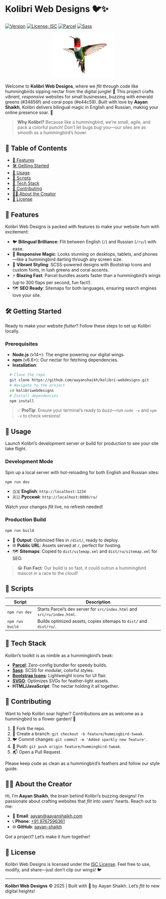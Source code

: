 # Kolibri Web Designs 🐦✨

[![Version](https://img.shields.io/badge/version-1.0.0-34856f?style=for-the-badge&logo=appveyor)](https://github.com/aayanshaikh/kolibriwebdesigns)
[![License: ISC](https://img.shields.io/badge/License-ISC-e44c59?style=for-the-badge&logo=git)](https://opensource.org/licenses/ISC)
[![Parcel](https://img.shields.io/badge/Built%20with-Parcel-0e241f?style=for-the-badge&logo=parcel)](https://parceljs.org/)
[![Sass](https://img.shields.io/badge/Styled%20with-Sass-de8b90?style=for-the-badge&logo=sass)](https://sass-lang.com/)

<p align="center">
  <img src="assets/hero-bird.png" alt="Kolibri Hummingbird Logo" width="200"/>
</p>

Welcome to **Kolibri Web Designs**, where we *flit* through code like hummingbirds sipping nectar from the digital jungle! 🌿 This project crafts *vibrant*, *responsive* websites for small businesses, buzzing with emerald greens (#34856f) and coral pops (#e44c59). Built with love by **Aayan Shaikh**, Kolibri delivers bilingual magic in English and Russian, making your online presence soar. 🚀

> **Why Kolibri?** Because like a hummingbird, we’re small, agile, and pack a colorful punch! Don’t let bugs *bug* you—our sites are as smooth as a hummingbird’s hover.

## 📑 Table of Contents

- [🌟 Features](#-features)
- [🛠️ Getting Started](#%EF%B8%8F-getting-started)
- [🚀 Usage](#-usage)
- [📜 Scripts](#-scripts)
- [🧰 Tech Stack](#-tech-stack)
- [🤝 Contributing](#-contributing)
- [👨‍💻 About the Creator](#-about-the-creator)
- [📄 License](#-license)

## 🌟 Features

Kolibri Web Designs is packed with features to make your website *hum* with excitement:

- 🐦 **Bilingual Brilliance**: Flit between English (`/`) and Russian (`/ru/`) with ease.
- 📱 **Responsive Magic**: Looks stunning on desktops, tablets, and phones—like a hummingbird darting through any screen size.
- 🎨 **Vibrant Styling**: SCSS-powered designs with Bootstrap Icons and custom fonts, in lush greens and coral accents.
- ⚡ **Blazing Fast**: Parcel bundles assets faster than a hummingbird’s wings (up to 300 flaps per second, fun fact!).
- 🗺️ **SEO Ready**: Sitemaps for both languages, ensuring search engines love your site.

## 🛠️ Getting Started

Ready to make your website *flutter*? Follow these steps to set up Kolibri locally.

### Prerequisites
- **Node.js** (v14+): The engine powering our digital wings.
- **npm** (v6.6+): Our nectar for fetching dependencies.
- **Installation**: 
```bash
  # Clone the repo
  git clone https://github.com/aayanshaikh/kolibri-webdesigns.git
  # Navigate to the project
  cd kolibriwebdesigns
  # Install dependencies
  npm install
```

> 💡 **ProTip**: Ensure your terminal’s ready to *buzz*—run `node -v` and `npm -v` to check versions!

## 🚀 Usage

Launch Kolibri’s development server or build for production to see your site take flight.

### Development Mode
Spin up a local server with hot-reloading for both English and Russian sites:

```bash
npm run dev
```

- 🇬🇧 **English**: `http://localhost:1234`
- 🇷🇺 **Русский**: `http://localhost:8080/ru/`

Watch your changes *flit* live, no refresh needed!

### Production Build
```bash
npm run build
```

- 📂 **Output**: Optimized files in `/dist/`, ready to deploy.
- 🌐 **Public URL**: Assets served at `/`, perfect for hosting.
- 🗺️ **Sitemaps**: Copied to `dist/sitemap.xml` and `dist/ru/sitemap.xml` for SEO.

> 😂 **Fun Fact**: Our build is so fast, it could outrun a hummingbird mascot in a race to the cloud!

## 📜 Scripts

| Script           | Description                                                                 |
|------------------|-----------------------------------------------------------------------------|
| `npm run dev`    | Starts Parcel’s dev server for `src/index.html` and `src/ru/index.html`.    |
| `npm run build`  | Builds optimized assets, copies sitemaps to `dist/` and `dist/ru/`.         |

## 🧰 Tech Stack

Kolibri’s toolkit is as nimble as a hummingbird’s beak:

- **[Parcel](https://parceljs.org/)**: Zero-config bundler for speedy builds.
- **[Sass](https://sass-lang.com/)**: SCSS for modular, colorful styles.
- **[Bootstrap Icons](https://icons.getbootstrap.com/)**: Lightweight icons for UI flair.
- **[SVGO](https://github.com/svg/svgo)**: Optimizes SVGs for feather-light assets.
- **HTML/JavaScript**: The nectar holding it all together.

## 🤝 Contributing

Want to help Kolibri soar higher? Contributions are as welcome as a hummingbird to a flower garden! 🌸

1. 🍴 Fork the repo.
2. 🌿 Create a branch: `git checkout -b feature/hummingbird-tweak`.
3. 🐦 Commit changes: `git commit -m 'Added sparkly new feature'`.
4. 🚀 Push: `git push origin feature/hummingbird-tweak`.
5. 📬 Open a Pull Request.

Please keep code as clean as a hummingbird’s feathers and follow our style guide.

## 👨‍💻 About the Creator

Hi, I’m **Aayan Shaikh**, the brain behind Kolibri’s buzzing designs! I’m passionate about crafting websites that *flit* into users’ hearts. Reach out to me:

- 📧 **Email**: [aayan@aayanshaikh.com](mailto:aayan@aayanshaikh.com)
- 📞 **Phone**: [+91 9767596361](tel:+919767596361)
- 🌐 **GitHub**: [aayan-shaikh](https://github.com/aayan-shaikh/)

Got a project? Let’s make it *hum* together!

## 📄 License

Kolibri Web Designs is licensed under the [ISC License](https://opensource.org/licenses/ISC). Feel free to use, modify, and share—just don’t clip our wings! 🐦

---

**Kolibri Web Designs** © 2025 | Built with 💚 by Aayan Shaikh. Let’s *flit* to new digital heights!
```
